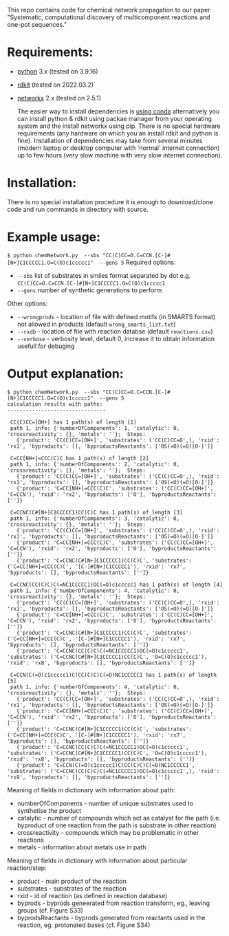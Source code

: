 This repo contains code for chemical network propagation to our paper "Systematic, computational discovery of multicomponent reactions and one-pot sequences."
# Requirements:
- [python](https://www.python.org/) 3.x (tested on 3.9.16)
- [rdkit](https://www.rdkit.org)  (tested on 2022.03.2)
- [networkx](https://networkx.org/) 2.x (tested on 2.5.1)

  The easier way to install dependencies is [using conda](https://www.rdkit.org/docs/Install.html) alternatively you can install python & rdkit using packae manager from your operating system and the install networkx using pip. There is no special hardware requirements (any hardware on which you an install rdkit and python is fine). Installation of dependencies may take from several minutes (modern laptop or desktop computer with 'normal' internet connection) up to few hours (very slow machine with very slow internet connection).

# Installation:
There is no special installation procedure it is enough to download/clone code and run commands in directory with source.

# Example usage:
`$ python chemNetwork.py  --sbs "CC(C)CC=O.C=CCN.[C-]#[N+]C1CCCCC1.O=C(O)c1ccccc1"  --gens 5`
Required options:
- `--sbs`  list of substrates in smiles format separated by dot e.g. `CC(C)CC=O.C=CCN.[C-]#[N+]C1CCCCC1.O=C(O)c1ccccc1`
- `--gens`  number of synthetic generations to perform

Other options:
- `--wrongprods` - location of file with defined motifs (in SMARTS format) not allowed in products (default `wrong_smarts_list.txt`)
- `--rxdb` - location of file with reaction databse (default `reactions.csv`)
- `--verbose` - verbosity level, default 0, increase it to obtain information usefull for debuging

# Output explanation:
```
$ python chemNetwork.py  --sbs "CC(C)CC=O.C=CCN.[C-]#[N+]C1CCCCC1.O=C(O)c1ccccc1"  --gens 5  
calculation results with paths:
--------------------------------

 CC(C)CC=[OH+] has 1 path(s) of length [1]
 path 1, info: {'numberOfComponents': 1, 'catalytic': 0, 'crossreactivity': {}, 'metals': ''};  Steps:
   {'product': 'CC(C)CC=[OH+]', 'substrates': ('CC(C)CC=O',), 'rxid': 'rx1', 'byproducts': [], 'byproductsReactants': ['OS(=O)(=O)[O-]']}

 C=CC[NH+]=CCC(C)C has 1 path(s) of length [2]
 path 1, info: {'numberOfComponents': 2, 'catalytic': 0, 'crossreactivity': {}, 'metals': ''};  Steps:
   {'product': 'CC(C)CC=[OH+]', 'substrates': ('CC(C)CC=O',), 'rxid': 'rx1', 'byproducts': [], 'byproductsReactants': ['OS(=O)(=O)[O-]']}
   {'product': 'C=CC[NH+]=CCC(C)C', 'substrates': ('CC(C)CC=[OH+]', 'C=CCN'), 'rxid': 'rx2', 'byproducts': ['O'], 'byproductsReactants': ['']}

 C=CCNC(C#[N+]C1CCCCC1)CC(C)C has 1 path(s) of length [3]
 path 1, info: {'numberOfComponents': 3, 'catalytic': 0, 'crossreactivity': {}, 'metals': ''};  Steps:
   {'product': 'CC(C)CC=[OH+]', 'substrates': ('CC(C)CC=O',), 'rxid': 'rx1', 'byproducts': [], 'byproductsReactants': ['OS(=O)(=O)[O-]']}
   {'product': 'C=CC[NH+]=CCC(C)C', 'substrates': ('CC(C)CC=[OH+]', 'C=CCN'), 'rxid': 'rx2', 'byproducts': ['O'], 'byproductsReactants': ['']}
   {'product': 'C=CCNC(C#[N+]C1CCCCC1)CC(C)C', 'substrates': ('C=CC[NH+]=CCC(C)C', '[C-]#[N+]C1CCCCC1'), 'rxid': 'rx7', 'byproducts': [], 'byproductsReactants': ['']}

 C=CCNC(CC(C)C)C(=NC1CCCCC1)OC(=O)c1ccccc1 has 1 path(s) of length [4]
 path 1, info: {'numberOfComponents': 4, 'catalytic': 0, 'crossreactivity': {}, 'metals': ''};  Steps:
   {'product': 'CC(C)CC=[OH+]', 'substrates': ('CC(C)CC=O',), 'rxid': 'rx1', 'byproducts': [], 'byproductsReactants': ['OS(=O)(=O)[O-]']}
   {'product': 'C=CC[NH+]=CCC(C)C', 'substrates': ('CC(C)CC=[OH+]', 'C=CCN'), 'rxid': 'rx2', 'byproducts': ['O'], 'byproductsReactants': ['']}
   {'product': 'C=CCNC(C#[N+]C1CCCCC1)CC(C)C', 'substrates': ('C=CC[NH+]=CCC(C)C', '[C-]#[N+]C1CCCCC1'), 'rxid': 'rx7', 'byproducts': [], 'byproductsReactants': ['']}
   {'product': 'C=CCNC(CC(C)C)C(=NC1CCCCC1)OC(=O)c1ccccc1', 'substrates': ('C=CCNC(C#[N+]C1CCCCC1)CC(C)C', 'O=C(O)c1ccccc1'), 'rxid': 'rx8', 'byproducts': [], 'byproductsReactants': ['']}

 C=CCN(C(=O)c1ccccc1)C(CC(C)C)C(=O)NC1CCCCC1 has 1 path(s) of length [5]
 path 1, info: {'numberOfComponents': 4, 'catalytic': 0, 'crossreactivity': {}, 'metals': ''};  Steps:
   {'product': 'CC(C)CC=[OH+]', 'substrates': ('CC(C)CC=O',), 'rxid': 'rx1', 'byproducts': [], 'byproductsReactants': ['OS(=O)(=O)[O-]']}
   {'product': 'C=CC[NH+]=CCC(C)C', 'substrates': ('CC(C)CC=[OH+]', 'C=CCN'), 'rxid': 'rx2', 'byproducts': ['O'], 'byproductsReactants': ['']}
   {'product': 'C=CCNC(C#[N+]C1CCCCC1)CC(C)C', 'substrates': ('C=CC[NH+]=CCC(C)C', '[C-]#[N+]C1CCCCC1'), 'rxid': 'rx7', 'byproducts': [], 'byproductsReactants': ['']}
   {'product': 'C=CCNC(CC(C)C)C(=NC1CCCCC1)OC(=O)c1ccccc1', 'substrates': ('C=CCNC(C#[N+]C1CCCCC1)CC(C)C', 'O=C(O)c1ccccc1'), 'rxid': 'rx8', 'byproducts': [], 'byproductsReactants': ['']}
   {'product': 'C=CCN(C(=O)c1ccccc1)C(CC(C)C)C(=O)NC1CCCCC1', 'substrates': ('C=CCNC(CC(C)C)C(=NC1CCCCC1)OC(=O)c1ccccc1',), 'rxid': 'rx9', 'byproducts': [], 'byproductsReactants': ['']}
```
Meaning of fields in dictionary with information about path:
- numberOfComponents - number of unique substrates used to synthetise the product
- catalytic - number of compounds which act as catalyst for the path (i.e. byproduct of one reaction from the path is substrate in other reaction)
- crossreactivity - compounds which may be problematic in other reactions
- metals - information about metals use in path

Meaning of fields in dictionary with information about particular reaction/step:
- product - main product of the reaction
- substrates - substrates of the reaction
- rxid - id of reaction (as defined in reaction database)
- byprods - byprods geneerated from reaction transform, eg., leaving groups (cf. Figure S33)
- byprodsReactants - byprods generated from reactants used in the reaction, eg. protonated bases (cf. Figure S34)

